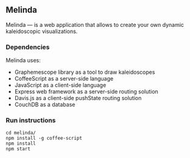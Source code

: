 ## Melinda 
Melinda — is a web application that allows to create your own dynamic kaleidoscopic visualizations.

### Dependencies
Melinda uses:
	
* Graphemescope library as a tool to draw kaleidoscopes
* CoffeeScript as a server-side language
* JavaScript as a client-side language
* Express web framework as a server-side routing solution
* Davis.js as a client-side pushState routing solution
* CouchDB as a database 

### Run instructions

```
cd melinda/
npm install -g coffee-script
npm install
npm start
```

